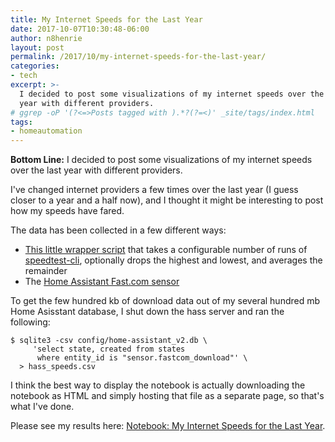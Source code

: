 ```yaml
---
title: My Internet Speeds for the Last Year
date: 2017-10-07T10:30:48-06:00
author: n8henrie
layout: post
permalink: /2017/10/my-internet-speeds-for-the-last-year/
categories:
- tech
excerpt: >-
  I decided to post some visualizations of my internet speeds over the last
  year with different providers.
# ggrep -oP '(?<=>Posts tagged with ).*?(?=<)' _site/tags/index.html
tags:
- homeautomation
---
```

**Bottom Line:** I decided to post some visualizations of my internet speeds
over the last year with different providers.
<!--more-->

I've changed internet providers a few times over the last year (I guess closer
to a year and a half now), and I thought it might be interesting to post how my
speeds have fared.

The data has been collected in a few different ways:

- [This little wrapper script](https://github.com/n8henrie/speed) that takes a
  configurable number of runs of
  [speedtest-cli](https://github.com/sivel/speedtest-cli), optionally drops the
  highest and lowest, and averages the remainder
- The [Home Assistant Fast.com
  sensor](https://home-assistant.io/components/sensor.fastdotcom/)

To get the few hundred kb of download data out of my several hundred mb Home
Asisstant database, I shut down the hass server and ran the following:

```console
$ sqlite3 -csv config/home-assistant_v2.db \
     'select state, created from states
      where entity_id is "sensor.fastcom_download"' \
  > hass_speeds.csv
```

I think the best way to display the notebook is actually downloading the
notebook as HTML and simply hosting that file as a separate page, so that's
what I've done.

Please see my results here: [Notebook: My Internet Speeds for the Last
Year](/uploads/2017/10/my-internet-speeds-for-the-last-year.html).

